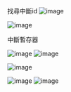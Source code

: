 找尋中斷id
![image](https://github.com/user-attachments/assets/3f71c841-2b54-4a2b-93d3-c512feb93d16)


![image](https://github.com/user-attachments/assets/99d60277-cf1b-4a99-970e-2e6a4c259302)

中斷暫存器

![image](https://github.com/user-attachments/assets/ebb31242-83ac-41b1-9624-2df8a1e3ff08)
![image](https://github.com/user-attachments/assets/0c757948-474c-4658-908f-89891cfd9dae)


![image](https://github.com/user-attachments/assets/33468ecf-fcce-44b0-b9ab-d3bdc132bd2b)

![image](https://github.com/user-attachments/assets/841cc222-bef7-4f2a-9cb6-aa27afc812e6)
![image](https://github.com/user-attachments/assets/4f351f33-7fe2-4de9-b9e2-77d148c92d3b)












